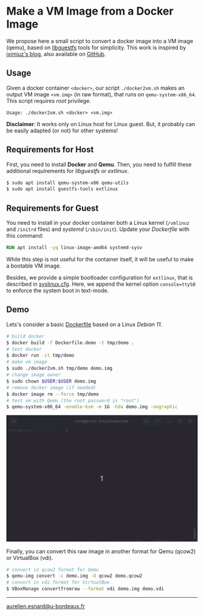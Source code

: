 # Make a VM Image from a Docker Image

We propose here a small script to convert a docker image into a VM image (qemu),
based on [libguestfs](https://libguestfs.org) tools for simplicity. This work is
inspired by [iximiuz's
blog](https://iximiuz.com/en/posts/from-docker-container-to-bootable-linux-disk-image/),
also available on [GitHub](https://github.com/iximiuz/docker-to-linux).

## Usage

Given a docker container `<docker>`, our script `./docker2vm.sh` makes an output
VM image `<vm.img>` (in raw format), that runs on `qemu-system-x86_64`. This
script requires *root* privilege.

```
Usage: ./docker2vm.sh <docker> <vm.img>
```

**Disclaimer**: It works only on Linux host for Linux guest. But, it probably can be easily adapted (or not) for other systems!

## Requirements for Host

First, you need to install **Docker** and **Qemu**. Then, you need to fulfill
these additional requirements for *libguestfs* or *extlinux*.

```bash
$ sudo apt install qemu-system-x86 qemu-utils
$ sudo apt install guestfs-tools extlinux
```

## Requirements for Guest

You need to install in your docker container both a Linux kernel (`/vmlinuz` and
`/initrd` files) and *systemd* (`/sbin/init`). Update your *Dockerfile* with this command:

```Dockerfile
RUN apt install -yq linux-image-amd64 systemd-sysv
```

While this step is not useful for the container itself, it will be useful to
make a bootable VM image.

Besides, we provide a simple bootloader configuration for `extlinux`, that is
described in [syslinux.cfg](syslinux.cfg). Here, we append the kernel option
`console=ttyS0` to enforce the system boot in text-mode.

## Demo

Lets's consider a basic [Dockerfile](Dockerfile.demo) based on a Linux *Debian
11*.

```bash
# build docker
$ docker build -f Dockerfile.demo -t tmp/demo .
# test docker
$ docker run -it tmp/demo
# make vm image
$ sudo ./docker2vm.sh tmp/demo demo.img
# change image owner
$ sudo chown $USER:$USER demo.img
# remove docker image (if needed)
$ docker image rm --force tmp/demo
# test vm with Qemu (the root password is "root")
$ qemu-system-x86_64 -enable-kvm -m 1G -hda demo.img -nographic
```

![](demo.gif)

Finally, you can convert this raw image in another format for Qemu (qcow2) or
VirtualBox (vdi).

```bash
# convert in qcow2 format for Qemu
$ qemu-img convert -c demo.img -O qcow2 demo.qcow2
# convert in vdi format for VirtualBox
$ VBoxManage convertfromraw --format vdi demo.img demo.vdi
```

---
<aurelien.esnard@u-bordeaux.fr>
